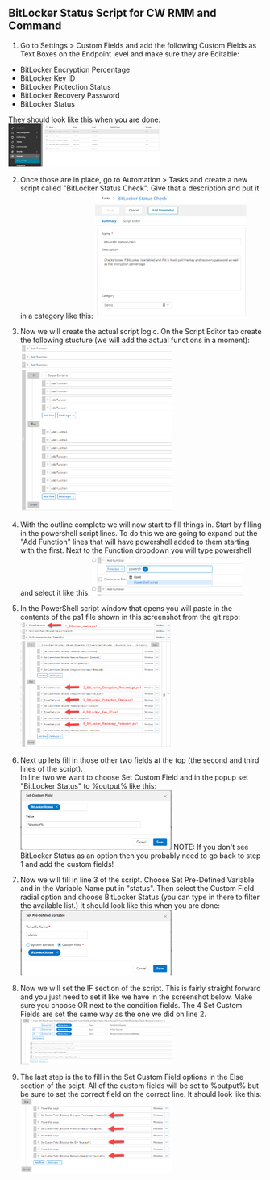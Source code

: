 ## BitLocker Status Script for CW RMM and Command

1) Go to Settings > Custom Fields and add the following Custom Fields as Text Boxes on the Endpoint level and make sure they are Editable:

<ul><li>BitLocker Encryption Percentage</li>
<li>BitLocker Key ID</li>
<li>BitLocker Protection Status</li>
<li>BitLocker Recovery Password</li>
<li>BitLocker Status</li></ul>

They should look like this when you are done:
<img
  src="/screenshots/CustomFields.png"
  style="display: inline-block; margin: 0 auto; max-width: 300px">

2) Once those are in place, go to Automation > Tasks and create a new script called "BitLocker Status Check".  Give that a description and put it in a category like this:
<img
  src="/screenshots/ScriptSummary.png"
  style="display: inline-block; margin: 0 auto; max-width: 300px">

3) Now we will create the actual script logic.  On the Script Editor tab create the following stucture (we will add the actual functions in a moment):
<img
  src="/screenshots/ScriptOutline.png"
  style="display: inline-block; margin: 0 auto; max-width: 300px">

4) With the outline complete we will now start to fill things in.  Start by filling in the powershell script lines.  To do this we are going to expand out the  "Add Function" lines that will have powershell added to them starting with the first.  Next to the Function dropdown you will type powershell and select it like this: 
<img
  src="/screenshots/ScriptPowerShellLine.png"
  style="display: inline-block; margin: 0 auto; max-width: 300px">

5) In the PowerShell script window that opens you will paste in the contents of the ps1 file shown in this screenshot from the git repo:
<img
  src="/screenshots/ScriptPowershell.png"
  style="display: inline-block; margin: 0 auto; max-width: 300px">

6) Next up lets fill in those other two fields at the top (the second and third lines of the script).  
In line two we want to choose Set Custom Field and in the popup set "BitLocker Status" to %output% like this:
<img
  src="/screenshots/status_to_output.png"
  style="display: inline-block; margin: 0 auto; max-width: 300px">
NOTE: If you don't see BitLocker Status as an option then you probably need to go back to step 1 and add the custom fields!

7) Now we will fill in line 3 of the script.  Choose Set Pre-Defined Variable and in the Variable Name put in "status".  Then select the Custom Field radial option and choose BitLocker Status (you can type in there to filter the available list.)  It should look like this when you are done:
<img
  src="/screenshots/predefined_status.png"
  style="display: inline-block; margin: 0 auto; max-width: 300px">

8) Now we will set the IF section of the script.  This is fairly straight forward and you just need to set it like we have in the screenshot below.  Make sure you choose OR next to the condition fields.  The 4 Set Custom Fields are set the same way as the one we did on line 2.
<img
  src="/screenshots/If_section.png"
  style="display: inline-block; margin: 0 auto; max-width: 300px">

9) The last step is the to fill in the Set Custom Field options in the Else section of the scipt.  All of the custom fields will be set to %output% but be sure to set the correct field on the correct line.  It should look like this:
<img
  src="/screenshots/Custom_Field_Output.png"
  style="display: inline-block; margin: 0 auto; max-width: 300px">


